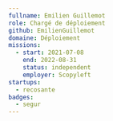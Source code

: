 ```yaml
---
fullname: Emilien Guillemot
role: Chargé de déploiement
github: EmilienGuillemot
domaine: Déploiement
missions:
  - start: 2021-07-08
    end: 2022-08-31
    status: independent
    employer: Scopyleft
startups:
  - recosante
badges:
  - segur
---
```


